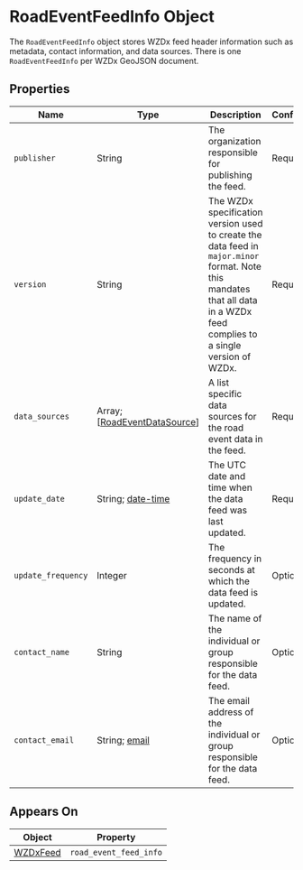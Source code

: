 # RoadEventFeedInfo Object
The `RoadEventFeedInfo` object stores WZDx feed header information such as metadata, contact information, and data sources. There is one `RoadEventFeedInfo` per WZDx GeoJSON document.

## Properties
Name | Type | Description | Conformance | Notes
--- | --- | --- | --- | ---
`publisher` | String | The organization responsible for publishing the feed. | Required | Example: `State DOT`
`version` | String | The WZDx specification version used to create the data feed in `major.minor` format. Note this mandates that all data in a WZDx feed complies to a single version of WZDx. | Required | Examples: `1.1`, `2.0`
`data_sources` | Array; \[[RoadEventDataSource](/spec-content/objects/RoadEventDataSource.md)\] | A list specific data sources for the road event data in the feed. | Required | Length of array must be at least one.
`update_date` |	String; [date-time](https://tools.ietf.org/html/draft-handrews-json-schema-validation-01#section-7.3.1) | The UTC date and time when the data feed was last updated. | Required | All date-time formats shall follow [RFC 3339 Section 5.6](https://tools.ietf.org/html/rfc3339#section-5.6). Example: `2016-11-03T19:37:00Z`
`update_frequency` | Integer | The frequency in seconds at which the data feed is updated. | Optional | Example: `60`
`contact_name` | String | The name of the individual or group responsible for the data feed. | Optional | Example: `Jo Help`
`contact_email` | String; [email](https://tools.ietf.org/html/draft-handrews-json-schema-validation-01#section-7.3.2) | The email address of the individual or group responsible for the data feed. | Optional | Example: `abc@testcity1.gov`

## Appears On
Object | Property
--- | --- 
[WZDxFeed](/spec-content/objects/WZDxFeed.md) | `road_event_feed_info`
